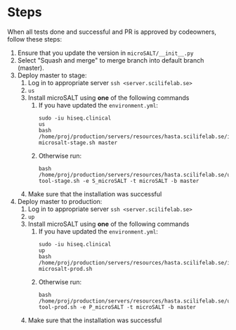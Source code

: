 # Steps

When all tests done and successful and PR is approved by codeowners, follow these steps:

1. Ensure that you update the version in `microSALT/__init__.py`
2. Select "Squash and merge" to merge branch into default branch (master).
3. Deploy master to stage:
   1. Log in to appropriate server `ssh <server.scilifelab.se>`
   2. `us`
   3. Install microSALT using **one** of the following commands
      1. If you have updated the `environment.yml`:
         ```shell
         sudo -iu hiseq.clinical
         us
         bash /home/proj/production/servers/resources/hasta.scilifelab.se/install-microsalt-stage.sh master
         ```
      2. Otherwise run:
         ```shell
         bash /home/proj/production/servers/resources/hasta.scilifelab.se/update-tool-stage.sh -e S_microSALT -t microSALT -b master
         ```
   4. Make sure that the installation was successful
4. Deploy master to production:
   1. Log in to appropriate server `ssh <server.scilifelab.se>`
   2. `up`
   3. Install microSALT using **one** of the following commands
      1. If you have updated the `environment.yml`:
         ```shell
         sudo -iu hiseq.clinical
         up
         bash /home/proj/production/servers/resources/hasta.scilifelab.se/install-microsalt-prod.sh
         ```
      2. Otherwise run:
         ```shell
         bash /home/proj/production/servers/resources/hasta.scilifelab.se/update-tool-prod.sh -e P_microSALT -t microSALT -b master
         ```
   4. Make sure that the installation was successful

